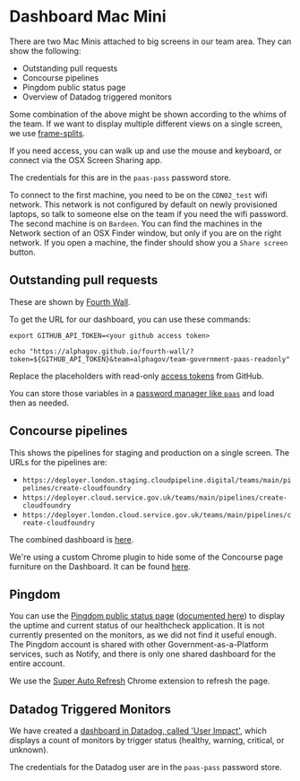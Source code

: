 # Dashboard Mac Mini

There are two Mac Minis attached to big screens in our team area. They can show the
following:

* Outstanding pull requests
* Concourse pipelines
* Pingdom public status page
* Overview of Datadog triggered monitors

Some combination of the above might be shown according to the whims of the team.
If we want to display multiple different views on a single screen, we use
[frame-splits](https://github.com/dsingleton/frame-splits).

If you need access, you can walk up and use the mouse and keyboard, or connect via the OSX Screen Sharing app.

The credentials for this are in the `paas-pass` password store.

To connect to the first machine, you need to be on the `CDN02_test` wifi network.
This network is not configured by default on newly provisioned laptops, so talk to someone else on the team if you need the wifi password.
The second machine is on `Bardeen`.
You can find the machines in the Network section of an OSX Finder window, but only if you are on the right network.
If you open a machine, the finder should show you a `Share screen` button.

## Outstanding pull requests

These are shown by [Fourth Wall](https://github.com/alphagov/fourth-wall).

To get the URL for our dashboard, you can use these commands:

```
export GITHUB_API_TOKEN=<your github access token>

echo "https://alphagov.github.io/fourth-wall/?token=${GITHUB_API_TOKEN}&team=alphagov/team-government-paas-readonly"
```

Replace the placeholders with read-only [access tokens](https://github.com/blog/1509-personal-api-tokens) from GitHub.

You can store those variables in a [password manager like `paas`](https://www.passwordstore.org/) and load then as needed.

## Concourse pipelines

This shows the pipelines for staging and production on a single screen. The URLs for the pipelines are:

* `https://deployer.london.staging.cloudpipeline.digital/teams/main/pipelines/create-cloudfoundry`
* `https://deployer.cloud.service.gov.uk/teams/main/pipelines/create-cloudfoundry`
* `https://deployer.london.cloud.service.gov.uk/teams/main/pipelines/create-cloudfoundry`

The combined dashboard is
[here](https://dsingleton.github.io/frame-splits/index.html?title=&layout=3row&url%5B%5D=https%3A%2F%2Fdeployer.london.staging.cloudpipeline.digital%2Fteams%2Fmain%2Fpipelines%2Fcreate-cloudfoundry&url%5B%5D=https%3A%2F%2Fdeployer.cloud.service.gov.uk%2Fteams%2Fmain%2Fpipelines%2Fcreate-cloudfoundry&url%5B%5D=https%3A%2F%2Fdeployer.london.cloud.service.gov.uk%2Fteams%2Fmain%2Fpipelines%2Fcreate-cloudfoundry).

We're using a custom Chrome plugin to hide some of the Concourse page furniture
on the Dashboard. It can be found
[here](https://github.com/alphagov/paas-cf/tree/master/misc/chrome_plugins/clean_concourse_pipeline).

## Pingdom

You can use the [Pingdom public status page](http://stats.pingdom.com/ejtodj13fqqx) ([documented here](https://help.pingdom.com/hc/en-us/articles/205386171-Public-Status-Page)) to display the uptime and current status of our healthcheck application. It is not currently presented on the monitors, as we did not find it useful enough. The Pingdom account is shared with other Government-as-a-Platform services, such as Notify, and there is only one shared dashboard for the entire account.

We use the [Super Auto Refresh](https://chrome.google.com/webstore/detail/super-auto-refresh/kkhjakkgopekjlempoplnjclgedabddk?hl=en) Chrome extension to refresh the page.

## Datadog Triggered Monitors

We have created a [dashboard in Datadog, called 'User Impact'](https://app.datadoghq.com/screen/222842/user-impact-for-our-monitor-do-not-edit), which displays a count of monitors by trigger status (healthy, warning, critical, or unknown).

The credentials for the Datadog user are in the `paas-pass` password store.

